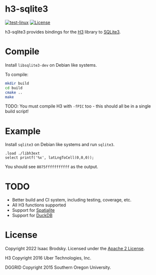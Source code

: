 # h3-sqlite3

[![test-linux](https://github.com/isaacbrodsky/h3-sqlite3/workflows/test-linux/badge.svg)](https://github.com/isaacbrodsky/h3-sqlite3/actions)
[![License](https://img.shields.io/badge/License-Apache%202.0-blue.svg)](LICENSE)

h3-sqlite3 provides bindings for the [H3](https://github.com/uber/h3) library to [SQLite3](https://sqlite.org/).

# Compile

Install `libsqlite3-dev` on Debian like systems.

To compile:

```bash
mkdir build
cd build
cmake ..
make
```

TODO: You must compile H3 with `-fPIC` too - this should all be in a single build script!

# Example

Install `sqlite3` on Debian like systems and run `sqlite3`.

```sqlite
.load ./libh3ext
select printf('%x', latLngToCell(0,0,0));
```

You should see `8075fffffffffff` as the output.

# TODO

* Better build and CI system, including testing, coverage, etc.
* All H3 functions supported
* Support for [Spatialite](https://www.gaia-gis.it/fossil/libspatialite/index)
* Support for [DuckDB](https://github.com/duckdb/duckdb/issues/1792)

# License

Copyright 2022 Isaac Brodsky. Licensed under the [Apache 2 License](./LICENSE).

H3 Copyright 2016 Uber Technologies, Inc.

DGGRID Copyright 2015 Southern Oregon University.
